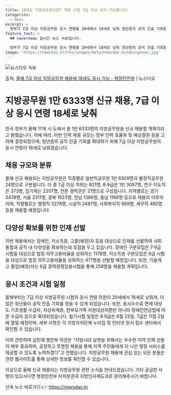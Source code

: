 ```yaml
---
title: 18세도 지방공무원으로? 채용 시험 7급 이상 응시 가능합니다!
categories:
  - News
excerpt: >
  정부가 7급 이상 지방공무원 응시 연령을 20세에서 18세로 낮춰 청년층의 공직 진출 기회를 확대한다. 행정…
feature_text: >
  ## navernews 실시간 뉴스 속보입니다.

  정부가 7급 이상 지방공무원 응시 연령을 20세에서 18세로 낮춰 청년층의 공직 진출 기회를 확대한다. 행정…
image: 'https://newsdao.kr/res/images/meta/newsdao_breakingnews.jpg'
---
```


![뉴스다오 속보](https://newsdao.kr/res/images/meta/newsdao_breakingnews.jpg)

<p>출처: <a href="https://newsdao.kr/3251" rel="dofollow">올해 7급 이상 지방공무원 채용에 18세도 응시 가능 - 행정안전부</a> | 뉴스다오</p>

<h1 data-ke-size="size24">지방공무원 1만 6333명 신규 채용, 7급 이상 응시 연령 18세로 낮춰</h1>

한국 정부가 올해 17개 시·도에서 총 1만 6333명의 지방공무원을 신규 채용할 계획이라고 밝혔습니다. 이에 따라, 이번 인력 채용 규모는 정부 인력 효율화 및 예상결원 등을 고려해 결정되었으며, 청년층의 공직 진출 기회를 확대하기 위해 7급 이상 지방공무원의 응시 연령이 18세로 낮춰졌습니다.

<h2 data-ke-size="size24">채용 규모와 분류</h2>
<p data-ke-size="size16">올해 신규 채용되는 지방공무원은 직종별로 일반직공무원 1만 6309명과 별정직공무원 24명으로 구분됩니다. 이 중 7급 이상 직위는 621명, 8·9급은 1만 3087명, 연구·지도직은 373명, 임기제는 2207명, 전문 경력관은 21명으로 구성됩니다. 지역별로는 경기 3478명, 서울 2311명, 경북 1523명, 전남 1386명, 충남 1166명 등으로 채용이 이루어지며, 직렬별로는 행정직 5278명, 시설직 2487명, 사회복지직 969명, 세무직 480명 등을 채용할 예정입니다.</p>

<h2 data-ke-size="size24">다양성 확보를 위한 인재 선발</h2>
<p data-ke-size="size16">이번 채용에서는 장애인, 저소득층, 고졸(예정)자 등을 대상으로 인재를 선발하여 사회통합과 공직 내 다양성을 확보하는데 초점을 두고 있습니다. 장애인 구분모집은 7·9급 시험을 대상으로 법정 의무고용비율을 상회하는 1178명, 저소득층 구분모집은 9급 시험을 대상으로 법정 의무고용비율을 상회하는 471명을 선발할 예정입니다. 또한, 기술계고 졸업(예정)자는 9급 경력경쟁임용시험을 통해 258명을 채용할 계획입니다.</p>

<h2 data-ke-size="size24">응시 조건과 시험 일정</h2>
<p data-ke-size="size16">올해부터는 7급 이상 지방공무원 시험의 응시 연령 하한이 20세에서 18세로 낮춰져, 더 많은 청년들이 공직 진출 기회를 얻을 수 있게 되었습니다. 또한, 응시수수료 면제 대상도 기초생활 수급자, 차상위계층, 한부모가족 지원대상자뿐만 아니라 장애인연금법에 따른 수급자 등으로 확대되었습니다. 필기시험 일정은 8·9급은 6월 22일, 7급은 11월 2일에 열릴 예정이며, 세부 사항은 각 지방자치단체 누리집 및 인터넷 원서 접수 센터에서 확인할 수 있습니다.</p>

이와 관련하여 김민재 행안부 차관은 "지방시대 실현을 위해서는 우수한 지역 인재 선발이 매우 중요하며, 공정하고 투명한 채용을 통해 지역 주민들에게 더 나은 행정 서비스를 제공할 수 있도록 노력하겠다"고 전했습니다. 지방공무원 채용에 관심 있는 모든 분들은 관련 웹사이트를 통해 상세한 정보를 확인할 수 있습니다. 

이상으로 올해 신규 채용되는 지방공무원 관련 소식을 안내드렸습니다. 기타 궁금한 사항이 있으시다면 행정안전부 자치분권국 지방인사제도과로 문의해주시기 바랍니다. 

신속 뉴스 바로가기 👉 <a href="https://newsdao.kr" rel="dofollow">https://newsdao.kr</a>


